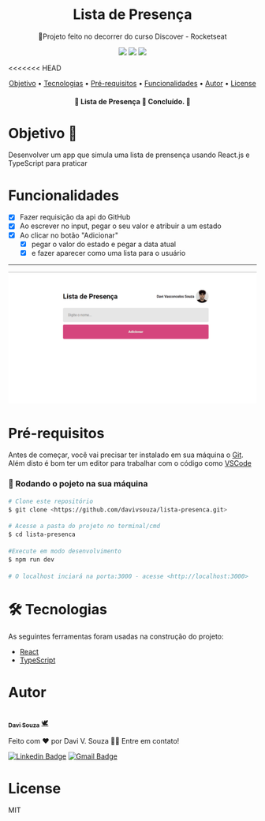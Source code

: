 <h1 align="center">Lista de Presença</h1>
<p align="center">🚀Projeto feito no decorrer do curso Discover - Rocketseat</p>

<div align="center">
  <img  src="https://img.shields.io/github/issues/davivsouza/lista-presenca"/>
  <img  src="https://img.shields.io/github/forks/davivsouza/lista-presenca"/>
  <img  src="https://img.shields.io/github/stars/davivsouza/lista-presenca"/>
</div>

<<<<<<< HEAD
<p align="center">
 <a href="#objetivo">Objetivo</a> •
 <a href="#tecnologias">Tecnologias</a> • 
 <a href="#pre-req">Pré-requisitos</a> • 
 <a href="#funcionalidades">Funcionalidades</a> • 
 <a href="#autor">Autor</a> • 
 <a href="#license">License</a>
</p>
<h4 align="center"> 
	🚧  Lista de Presença  🚀 Concluído.  🚧
</h4>

<h1 id="objetivo">Objetivo 🎯</h1>

<p>Desenvolver um app que simula uma lista de prensença usando React.js e TypeScript para praticar</p>

<h1 id="funcionalidades">Funcionalidades</h1>

- [x] Fazer requisição da api do GitHub
- [x] Ao escrever no input, pegar o seu valor e atribuir a um estado
- [x] Ao clicar no botão "Adicionar"
  - [x] pegar o valor do estado e pegar a data atual
  - [x] e fazer aparecer como uma lista para o usuário

<hr>

<div align="center">
  <img  width="auto" height="auto" src="./github/lista-presenca.gif"/>
</div>

<h1 id="pre-req">Pré-requisitos</h1>

Antes de começar, você vai precisar ter instalado em sua máquina o
[Git](https://git-scm.com). Além disto é bom ter um editor para trabalhar com o código como [VSCode](https://code.visualstudio.com/)

### 🎲 Rodando o pojeto na sua máquina

```bash
# Clone este repositório
$ git clone <https://github.com/davivsouza/lista-presenca.git>

# Acesse a pasta do projeto no terminal/cmd
$ cd lista-presenca

#Execute em modo desenvolvimento
$ npm run dev

# O localhost inciará na porta:3000 - acesse <http://localhost:3000>

```

<h1 id="tecnologias">🛠 Tecnologias</h1>

As seguintes ferramentas foram usadas na construção do projeto:

- [React](https://pt-br.reactjs.org/)
- [TypeScript](https://www.typescriptlang.org/)

<h1 id="autor">Autor</h1>

<a href="https://github.com/davivsouza/">
 <img style="border-radius: 50%;" src="https://media-exp1.licdn.com/dms/image/C4E03AQGLZpA0YGZtCg/profile-displayphoto-shrink_200_200/0/1649967368945?e=1655942400&v=beta&t=aleGZbV_ZmechChGAZW0g4iiaZsuuP0Dkd03mtoggfo" width="100px;" alt=""/>
 <br />
 <sub><b>Davi Souza</b></sub></a> <a href="https://github.com/davivsouza/" title="Davi V. Souza">🕊</a>

Feito com ❤️ por Davi V. Souza 👋🏽 Entre em contato!

[![Linkedin Badge](https://img.shields.io/badge/-Davi-blue?style=flat-square&logo=Linkedin&logoColor=white&link=https://www.linkedin.com/in/davi-vasconcelos-souza-236170234/)](https://www.linkedin.com/in/davi-vasconcelos-souza-236170234/)
[![Gmail Badge](https://img.shields.io/badge/-davivasconcelossouza21@gmail.com-c14438?style=flat-square&logo=Gmail&logoColor=white&link=mailto:davivasconcelossouza21@gmail.com)](mailto:davivasconcelossouza21@gmail.com)

<h1 id="license">License</h1>
MIT

